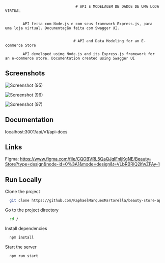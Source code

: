                                     # API E MODELAGEM DE DADOS DE UMA LOJA VIRTUAL


            API feita com Node.js e com seus framework Express.js, para uma loja virtual. Documentação feita com Swagger UI.


                                   # API and Data Modeling for an E-commerce Store
                        
            API developed using Node.js and its Express.js framework for an e-commerce store. Documentation created using Swagger UI

                                








## Screenshots

![Screenshot (95)](https://github.com/RaphaelMarquesMartorella/beauty-store-api/assets/118463534/dc3b342b-e9a9-41d4-bcd5-ad183fcb2b9c)


![Screenshot (96)](https://github.com/RaphaelMarquesMartorella/beauty-store-api/assets/118463534/596105b9-a563-4128-b4b1-c8bb3cc5da4e)


![Screenshot (97)](https://github.com/RaphaelMarquesMartorella/beauty-store-api/assets/118463534/4c68aa1a-e66b-49b8-9e46-ec5ccffba529)


## Documentation

localhost:3001/api/v1/api-docs
## Links

Figma: https://www.figma.com/file/CQOBVRL5QaQJqIFnljKgNE/Beauty-Store?type=design&node-id=0%3A1&mode=design&t=VLbRBRIQ2lfwZFAy-1
## Run Locally

Clone the project

```bash
  git clone https://github.com/RaphaelMarquesMartorella/beauty-store-api.git
```

Go to the project directory

```bash
  cd /
```

Install dependencies

```bash
  npm install
```

Start the server

```bash
  npm run start
```

